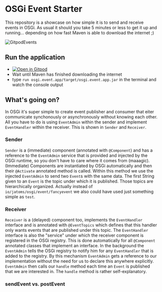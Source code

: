 # OSGi Event Starter

This repository is a showcase on how simple it is to send and receive events in OSGi. As usual it should you take 5 minutes or less to get it up and running... depending on how fast Maven is able to download the internet ;)

![GitpodEvents](TODO)

## Run the application
* [![Open in Gitpod](https://gitpod.io/button/open-in-gitpod.svg)](https://gitpod.io#https://github.com/Sandared/io.jatoms.osgi.event)
* Wait until Maven has finished downloading the internet
* type `run osgi.event.app/target/osgi.event.app.jar` in the terminal and watch the console output

## What's going on?
In OSGi it's super simple to create event publisher and consumer that eiter communicate synchonously or asynchronously without knowing each other. All you have to do is using `EventAdmin` within the sender and implement `EventHandler` within the receiver.
This is shown in `Sender` and `Receiver`.

### Sender 
`Sender` is a (immediate) component (annotated with `@Component`) and has a reference to the `EventAdmin` service that is provided and injected by the OSGi runtime, so you don't have to care where it comes from (maaagic). (Immediate) Components are instantiated by OSGi automatically and then their `@Activate` annotated method is called. Within this method we use the injected `EventAdmin` to send two `Event`s with the same data. The first String given to an `Event` is the topic under which it is published. Those topics are hierarchically organized. Actually instead of `io/jatoms/osgi/event/fancyevent` we also could have used just something simple as `test`.

### Receiver
`Receiver` is a (delayed) component too, implements the `EventHandler` interface and is annotated with `@EventTopics` which defines that this handler only wants events that are published under this topic. The `EventHandler` interface is also the "service" under which the receiver component is registered in the OSGi registry. This is done automatically for all `@Component` annotated classes that implement an interface. In the background the `EventAdmin` tells the OSGi registry to notify him for any `EventHandler` that is added to the registry. By this mechanism `EventAdmin` gets a reference to our implementation without the need for us to declare this anywhere explicitly. `EventAdmin` then calls our `handle` method each time an `Event` is published that we are interested in. The `handle` method is rather self-explanatory. 

### sendEvent vs. postEvent

